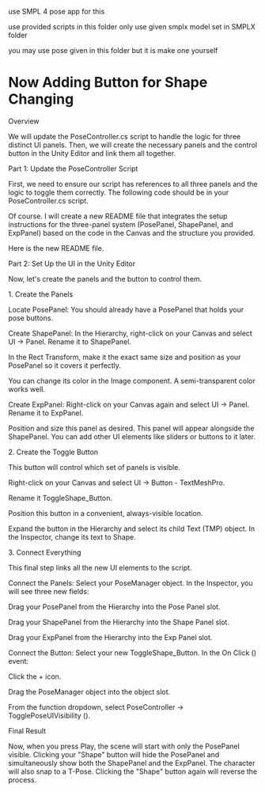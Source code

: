 use SMPL 4 pose app for this

use provided scripts in this folder only
use given smplx model set in SMPLX folder

you may use pose given in this folder
but it is make one yourself




# Now Adding Button for Shape Changing

Overview

We will update the PoseController.cs script to handle the logic for three distinct UI panels. Then, we will create the necessary panels and the control button in the Unity Editor and link them all together.



Part 1: Update the PoseController Script

First, we need to ensure our script has references to all three panels and the logic to toggle them correctly. The following code should be in your PoseController.cs script.





Of course. I will create a new README file that integrates the setup instructions for the three-panel system (PosePanel, ShapePanel, and ExpPanel) based on the code in the Canvas and the structure you provided.



Here is the new README file.



Part 2: Set Up the UI in the Unity Editor

Now, let's create the panels and the button to control them.



1\. Create the Panels

Locate PosePanel: You should already have a PosePanel that holds your pose buttons.



Create ShapePanel: In the Hierarchy, right-click on your Canvas and select UI -> Panel. Rename it to ShapePanel.



In the Rect Transform, make it the exact same size and position as your PosePanel so it covers it perfectly.



You can change its color in the Image component. A semi-transparent color works well.



Create ExpPanel: Right-click on your Canvas again and select UI -> Panel. Rename it to ExpPanel.



Position and size this panel as desired. This panel will appear alongside the ShapePanel. You can add other UI elements like sliders or buttons to it later.



2\. Create the Toggle Button

This button will control which set of panels is visible.



Right-click on your Canvas and select UI -> Button - TextMeshPro.



Rename it ToggleShape\_Button.



Position this button in a convenient, always-visible location.



Expand the button in the Hierarchy and select its child Text (TMP) object. In the Inspector, change its text to Shape.



3\. Connect Everything

This final step links all the new UI elements to the script.



Connect the Panels: Select your PoseManager object. In the Inspector, you will see three new fields:



Drag your PosePanel from the Hierarchy into the Pose Panel slot.



Drag your ShapePanel from the Hierarchy into the Shape Panel slot.



Drag your ExpPanel from the Hierarchy into the Exp Panel slot.



Connect the Button: Select your new ToggleShape\_Button. In the On Click () event:



Click the + icon.



Drag the PoseManager object into the object slot.



From the function dropdown, select PoseController -> TogglePoseUIVisibility ().



Final Result

Now, when you press Play, the scene will start with only the PosePanel visible. Clicking your "Shape" button will hide the PosePanel and simultaneously show both the ShapePanel and the ExpPanel. The character will also snap to a T-Pose. Clicking the "Shape" button again will reverse the process.

